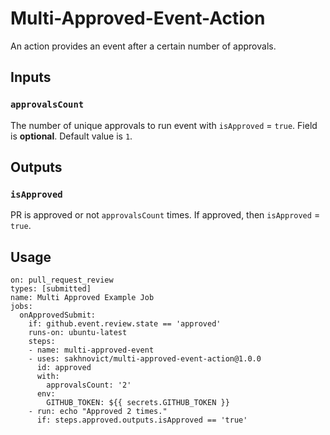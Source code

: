 # Multi-Approved-Event-Action

An action provides an event after a certain number of approvals.

## Inputs

### `approvalsCount`

The number of unique approvals to run event with `isApproved` = `true`.
Field is **optional**. Default value is `1`.

## Outputs

### `isApproved`

PR is approved or not `approvalsCount` times. If approved, then `isApproved` = `true`.

## Usage

    on: pull_request_review
    types: [submitted]
    name: Multi Approved Example Job
    jobs:
      onApprovedSubmit:
        if: github.event.review.state == 'approved'
        runs-on: ubuntu-latest
        steps:
        - name: multi-approved-event
        - uses: sakhnovict/multi-approved-event-action@1.0.0
          id: approved
          with:
            approvalsCount: '2'
          env:
            GITHUB_TOKEN: ${{ secrets.GITHUB_TOKEN }}
        - run: echo "Approved 2 times."
          if: steps.approved.outputs.isApproved == 'true'

